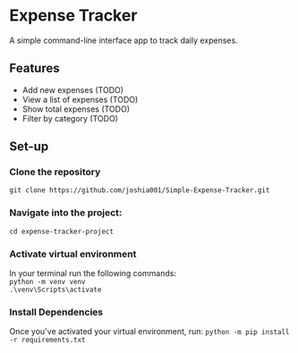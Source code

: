 # Expense Tracker
A simple command-line interface app to track daily expenses. 

## Features
- Add new expenses (TODO)
- View a list of expenses (TODO)
- Show total expenses (TODO)
- Filter by category (TODO)

## Set-up
### Clone the repository
```git clone https://github.com/joshia001/Simple-Expense-Tracker.git```
### Navigate into the project:
```cd expense-tracker-project```
### Activate virtual environment
In your terminal run the following commands:  
```python -m venv venv```  
```.\venv\Scripts\activate```
### Install Dependencies
Once you've activated your virtual environment, run:
```python -m pip install -r requirements.txt```

